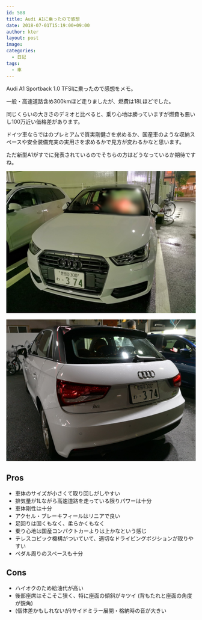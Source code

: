 ```yaml
---
id: 588
title: Audi A1に乗ったので感想
date: 2018-07-01T15:19:00+09:00
author: kter
layout: post
image: 
categories:
  - 日記
tags:
  - 車
---
```


Audi A1 Sportback 1.0 TFSIに乗ったので感想をメモ。

一般・高速道路含め300kmほど走りましたが、燃費は18Lほどでした。

同じくらいの大きさのデミオと比べると、乗り心地は勝っていますが燃費も悪いし100万近い価格差があります。

ドイツ車ならではのプレミアムで質実剛健さを求めるか、国産車のような収納スペースや安全装備充実の実用さを求めるかで見方が変わるかなと思います。

ただ新型A1がすでに発表されているのでそちらの方はどうなっているか期待ですね。

![]( /assets/img/20180701/audi-a1-front.jpg )

![]( /assets/img/20180701/audi-a1-back.jpg )

## Pros

* 車体のサイズが小さくて取り回しがしやすい
* 排気量が1Lながら高速道路を走っている限りパワーは十分
* 車体剛性は十分
* アクセル・ブレーキフィールはリニアで良い
* 足回りは固くもなく、柔らかくもなく
* 乗り心地は国産コンパクトカーよりは上かなという感じ
* テレスコピック機構がついていて、適切なドライビングポジションが取りやすい
* ペダル周りのスペースも十分

## Cons

* ハイオクのため給油代が高い
* 後部座席はそこそこ狭く、特に座面の傾斜がキツイ (背もたれと座面の角度が鋭角)
* (個体差かもしれないが)サイドミラー展開・格納時の音が大きい
